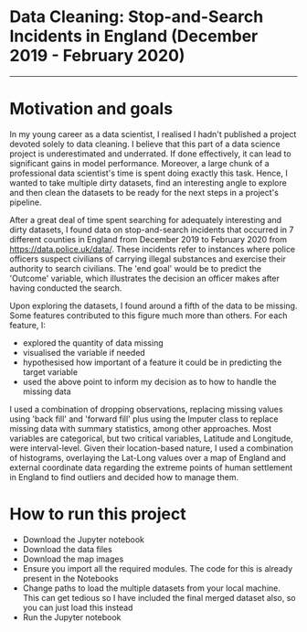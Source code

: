 # Data Cleaning: Stop-and-Search Incidents in England (December 2019 - February 2020)

***

# Motivation and goals

In my young career as a data scientist, I realised I hadn't published a project devoted solely to data cleaning. I believe that
this part of a data science project is underestimated and underrated. If done effectively, it can lead to significant gains in
model performance. Moreover, a large chunk of a professional data scientist's time is spent doing exactly this task. Hence, I
wanted to take multiple dirty datasets, find an interesting angle to explore and then clean the datasets to be ready for the 
next steps in a project's pipeline.

After a great deal of time spent searching for adequately interesting and dirty datasets, I found data on stop-and-search 
incidents that occurred in 7 different counties in England from December 2019 to February 2020 from https://data.police.uk/data/. These incidents refer to instances
where police officers suspect civilians of carrying illegal substances and exercise their authority to search civilians. The 'end
goal' would be to predict the 'Outcome' variable, which illustrates the decision an officer makes after having conducted the search.

Upon exploring the datasets, I found around a fifth of the data to be missing. Some features contributed to this figure much 
more than others. For each feature, I:

- explored the quantity of data missing
- visualised the variable if needed
- hypothesised how important of a feature it could be in predicting the target variable
- used the above point to inform my decision as to how to handle the missing data

I used a combination of dropping observations, replacing missing values using 'back fill' and 'forward fill' plus using the Imputer
class to replace missing data with summary statistics, among other approaches. Most variables are categorical, but two critical
variables, Latitude and Longitude, were interval-level. Given their location-based nature, I used a combination of histograms, 
overlaying the Lat-Long values over a map of England and external coordinate data regarding the extreme points of human settlement
in England to find outliers and decided how to manage them.


# How to run this project

- Download the Jupyter notebook
- Download the data files
- Download the map images
- Ensure you import all the required modules. The code for this is already present in the Notebooks
- Change paths to load the multiple datasets from your local machine. This can get tedious so I have included the final merged dataset also, so you can just load this instead
- Run the Jupyter notebook

